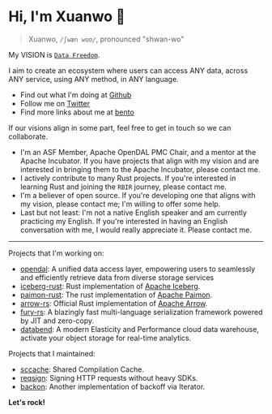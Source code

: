 # Hi, I'm Xuanwo 👋

> Xuanwo, `/ʃwæn woʊ/`, pronounced "shwan-wo"

My VISION is [`Data Freedom`](https://xuanwo.io/2024/04-xuanwo-vision/).

I aim to create an ecosystem where users can access ANY data, across ANY service, using ANY method, in ANY language.

- Find out what I'm doing at [Github](https://github.com/Xuanwo)
- Follow me on [Twitter](https://twitter.com/OnlyXuanwo)
- Find more links about me at [bento](https://bento.me/xuanwo)

If our visions align in some part, feel free to get in touch so we can collaborate.

- I'm an ASF Member, Apache OpenDAL PMC Chair, and a mentor at the Apache Incubator. If you have projects that align with my vision and are interested in bringing them to the Apache Incubator, please contact me.
- I actively contribute to many Rust projects. If you're interested in learning Rust and joining the `RBIR` journey, please contact me.
- I'm a believer of open source. If you're developing one that aligns with my vision, please contact me; I'm willing to offer some help.
- Last but not least: I'm not a native English speaker and am currently practicing my English. If you're interested in having an English conversation with me, I would really appreciate it. Please contact me.

---

Projects that I'm working on:

- [opendal](https://github.com/datafuselabs/opendal): A unified data access layer, empowering users to seamlessly and efficiently retrieve data from diverse storage services
- [iceberg-rust](https://github.com/apache/iceberg-rust): Rust implementation of [Apache Iceberg](https://iceberg.apache.org/).
- [paimon-rust](https://github.com/apache/paimon-rust): The rust implementation of [Apache Paimon](https://paimon.apache.org/).
- [arrow-rs](https://github.com/apache/arrow-rs): Official Rust implementation of [Apache Arrow](https://arrow.apache.org/).
- [fury-rs](https://github.com/apache/fury): A blazingly fast multi-language serialization framework powered by JIT and zero-copy.
- [databend](https://github.com/datafuselabs/databend): A modern Elasticity and Performance cloud data warehouse, activate your object storage for real-time analytics.


Projects that I maintained:

- [sccache](https://github.com/mozilla/sccache/): Shared Compilation Cache.
- [reqsign](https://github.com/Xuanwo/reqsign): Signing HTTP requests without heavy SDKs.
- [backon](https://github.com/Xuanwo/backon): Another implementation of backoff via Iterator.

**Let's rock!**
